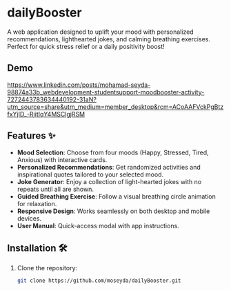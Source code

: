# dailyBooster


A web application designed to uplift your mood with personalized recommendations, lighthearted jokes, and calming breathing exercises. Perfect for quick stress relief or a daily positivity boost!

## Demo

https://www.linkedin.com/posts/mohamad-seyda-98874a33b_webdevelopment-studentsupport-moodbooster-activity-7272443783634440192-31aN?utm_source=share&utm_medium=member_desktop&rcm=ACoAAFVckPgBtzfxYjID_-RjitIqY4MSClgjRSM

## Features ✨

- **Mood Selection**: Choose from four moods (Happy, Stressed, Tired, Anxious) with interactive cards.
- **Personalized Recommendations**: Get randomized activities and inspirational quotes tailored to your selected mood.
- **Joke Generator**: Enjoy a collection of light-hearted jokes with no repeats until all are shown.
- **Guided Breathing Exercise**: Follow a visual breathing circle animation for relaxation.
- **Responsive Design**: Works seamlessly on both desktop and mobile devices.
- **User Manual**: Quick-access modal with app instructions.

## Installation 🛠️

1. Clone the repository:
   ```bash
   git clone https://github.com/moseyda/dailyBooster.git
